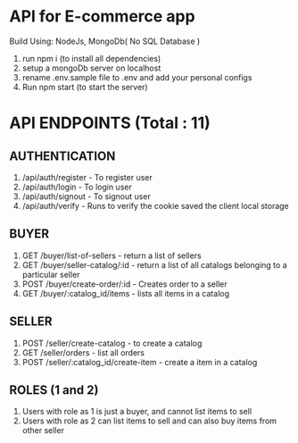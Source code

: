 # API for E-commerce app

Build Using: NodeJs, MongoDb( No SQL Database )

1. run npm i (to install all dependencies)
2. setup a mongoDb server on localhost
3. rename .env.sample file to .env and add your personal configs
4. Run npm start (to start the server)

# API ENDPOINTS (Total : 11)

## AUTHENTICATION
1. /api/auth/register - To register user
2. /api/auth/login - To login user
3. /api/auth/signout - To signout user
4. /api/auth/verify - Runs to verify the cookie saved the client local storage

## BUYER
1. GET /buyer/list-of-sellers - return a list of sellers
2. GET /buyer/seller-catalog/:id - return a list of all catalogs belonging to a particular seller
3. POST /buyer/create-order/:id - Creates order to a seller
4. GET /buyer/:catalog_id/items - lists all items in a catalog

## SELLER
1. POST /seller/create-catalog - to create a catalog
2. GET /seller/orders - list all orders
3. POST /seller/:catalog_id/create-item - create a item in a catalog

## ROLES (1 and 2)
1. Users with role as 1 is just a buyer, and cannot list items to sell
2. Users with role as 2 can list items to sell and can also buy items from other seller
